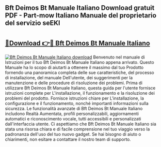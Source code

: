 ## Bft Deimos Bt Manuale Italiano Download gratuit PDF - Part-mow Italiano Manuale del proprietario del servizio seEKl

# <h2><a href="http://dfarkjp.blite.top/?on=Bft+Deimos+Bt+Manuale+Italiano">🔗Download 👉🔴 Bft Deimos Bt Manuale Italiano</a></h2>

[![Bft Deimos Bt Manuale Italiano download](https://i.imgur.com/lujVjoI.png)](http://dfarkjp.blite.top/?on=Bft+Deimos+Bt+Manuale+Italiano)
Benvenuto nel manuale di Istruzioni per il tuo Bft Deimos Bt Manuale Italiano appena arrivato. Questo Manuale ha lo scopo di aiutarti a ottenere il massimo dal tuo Prodotto fornendo una panoramica completa delle sue caratteristiche, del processo di installazione, del manuale Dell'utente, dei suggerimenti per la manutenzione e delle procedure di risoluzione dei problemi. Prima di utilizzare Bft Deimos Bt Manuale Italiano, questa guida per l'utente fornisce istruzioni complete per L'installazione, il funzionamento e la risoluzione dei problemi del prodotto. Fornisce istruzioni chiare per L'installazione, la configurazione e il funzionamento, nonché importanti informazioni sulla sicurezza. Le funzionalità avanzate di Bft Deimos Bt Manuale Italiano includono Realtà Aumentata, profili personalizzabili, aggiornamenti automatici e riconoscimento vocale, tutti accessibili e personalizzati dall'interfaccia utente. Ci aspettiamo che Bft Deimos Bt Manuale Italiano sia stata una risorsa chiara e di facile comprensione nel tuo viaggio verso la padronanza dell'uso del tuo nuovo gadget. Se hai bisogno di aiuto o chiarimenti, non esitare a contattare il nostro team di supporto.
